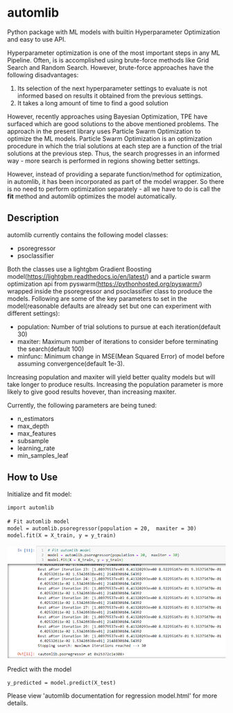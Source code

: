 # automlib
Python package with ML models with builtin Hyperparameter Optimization and easy to use API.

Hyperparameter optimization is one of the most important steps in any ML Pipeline. Often, is is accomplished using brute-force methods like Grid Search and Random Search. However, brute-force approaches have the following disadvantages:
  1. Its selection of the next hyperparameter settings to evaluate is not informed based on results it obtained from the previous settings.
  2. It takes a long amount of time to find a good solution
 
However, recently approaches using Bayesian Optimization, TPE have surfaced which are good solutions to the above mentioned problems. The approach in the present library uses Particle Swarm Optimization to optimize the ML models. Particle Swarm Optimization is an optimization procedure in which the trial solutions at each step are a function of the trial solutions at the previous step. Thus, the search progresses in an informed way - more search is performed in regions showing better settings.           

However, instead of providing a separate function/method for optimization, in automlib, it has been incorporated as part of the model wrapper. So there is no need to perform optimization separately - all we have to do is call the **fit** method and automlib optimizes the model automatically.

## Description
automlib currently contains the following model classes: 
* psoregressor
* psoclassifier

Both the classes use a lightgbm Gradient Boosting model(https://lightgbm.readthedocs.io/en/latest/) and a particle swarm optimization api from pyswarm(https://pythonhosted.org/pyswarm/) wrapped inside the psoregressor and psoclassifier class to produce the models. 
Following are some of the key parameters to set in the model(reasonable defaults are already set but one can experiment with different settings):
* population: Number of trial solutions to pursue at each iteration(default 30)
* maxiter: Maximum number of iterations to consider before terminating the search(default 100)
* minfunc: Minimum change in MSE(Mean Squared Error) of model before assuming convergence(default 1e-3). 

Increasing population and maxiter will yield better quality models but will take longer to produce results. Increasing the population parameter is more likely to give good results hovever, than increasing maxiter.  

Currently, the following parameters are being tuned:
* n_estimators
* max_depth
* max_features
* subsample
* learning_rate
* min_samples_leaf

## How to Use
Initialize and fit model:
```
import automlib

# Fit automlib model
model = automlib.psoregressor(population = 20,  maxiter = 30)
model.fit(X = X_train, y = y_train)
```
![Training Progress](/automlib_reg.PNG)

Predict with the model
```
y_predicted = model.predict(X_test)
```

Please view 'automlib documentation for regression model.html' for more details.
